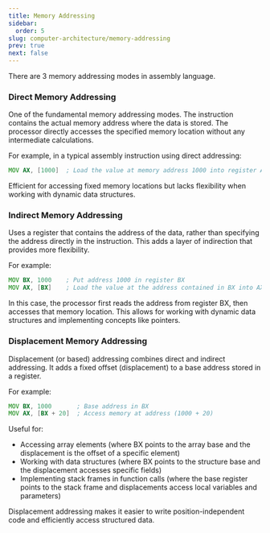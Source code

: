 ```yaml
---
title: Memory Addressing
sidebar:
  order: 5
slug: computer-architecture/memory-addressing
prev: true
next: false
---
```


There are 3 memory addressing modes in assembly language.

### Direct Memory Addressing

One of the fundamental memory addressing modes. The instruction contains the actual memory address where the data is stored. The processor directly accesses the specified memory location without any intermediate calculations.

For example, in a typical assembly instruction using direct addressing:
```asm
MOV AX, [1000]  ; Load the value at memory address 1000 into register AX
```

Efficient for accessing fixed memory locations but lacks flexibility when working with dynamic data structures.

### Indirect Memory Addressing

Uses a register that contains the address of the data, rather than specifying the address directly in the instruction. This adds a layer of indirection that provides more flexibility.

For example:
```asm
MOV BX, 1000    ; Put address 1000 in register BX
MOV AX, [BX]    ; Load the value at the address contained in BX into AX
```

In this case, the processor first reads the address from register BX, then accesses that memory location. This allows for working with dynamic data structures and implementing concepts like pointers.

### Displacement Memory Addressing

Displacement (or based) addressing combines direct and indirect addressing. It adds a fixed offset (displacement) to a base address stored in a register.

For example:
```asm
MOV BX, 1000       ; Base address in BX
MOV AX, [BX + 20]  ; Access memory at address (1000 + 20)
```

Useful for:
- Accessing array elements (where BX points to the array base and the displacement is the offset of a specific element)
- Working with data structures (where BX points to the structure base and the displacement accesses specific fields)
- Implementing stack frames in function calls (where the base register points to the stack frame and displacements access local variables and parameters)

Displacement addressing makes it easier to write position-independent code and efficiently access structured data.
